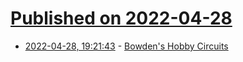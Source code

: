 # [Published on 2022-04-28](index.md)

* [2022-04-28, 19:21:43](https://news.ycombinator.com/item?id=31197012) - [Bowden's Hobby Circuits](http://www.bowdenshobbycircuits.info/)
